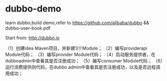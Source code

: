 # dubbo-demo
learn dubbo,build demo,refer to https://github.com/alibaba/dubbo &amp;&amp; dubbo-user-book.pdf

Start from: http://dubbo.io

（1）创建idea Maven项目，并新建3个Module；
（2）编写providerapi Module代码；
（3）编写provider Module代码；
（4）启动服务提供者，在dubboadmin中查看其是否注册成功；
（5）编写consumer Module代码；
（6）运行消费提供则代码，在dubbo admin中查看其是否注册成功，以及是否远程调用成功；

